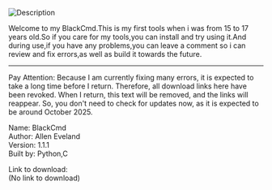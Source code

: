 ![Description](https://raw.githubusercontent.com/P217F/Allen_Eveland/2b87e82adc6f0985ecf182097fd1c590b6cc5d35/DALL%C2%B7E%202024-12-21%2018.20.58%20-%20A%20modern%20logo%20design%20featuring%20a%20bold%2C%20capital%20letter%20'B'%20in%20vibrant%20red%20with%20a%20sleek%20black%20outline.%20The%20black%20outline%20is%20subtle%2C%20taking%20up%20about%201_8t.jpg?token=BJYEHNSAZ622ZJHFAQHTLW3HM2YBQ)

Welcome to my BlackCmd.This is my first tools when i was from 15 to 17 years old.So if you care for my tools,you can install and try using it.And during use,if you have any problems,you can leave a comment so i can review and fix errors,as well as build it towards the future.  

-------------------------------------------------------------------------------------------------------------  
Pay Attention: Because I am currently fixing many errors, it is expected to take a long time before I return. Therefore, all download links here have been revoked. When I return, this text will be removed, and the links will reappear. So, you don't need to check for updates now, as it is expected to be around October 2025.  

Name: BlackCmd  
Author: Allen Eveland  
Version: 1.1.1  
Built by: Python,C  

Link to download:  
(No link to download)  